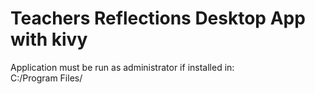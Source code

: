 # Teachers Reflections Desktop App with kivy
Application must be run as administrator if installed in:  
C:/Program Files/






 
